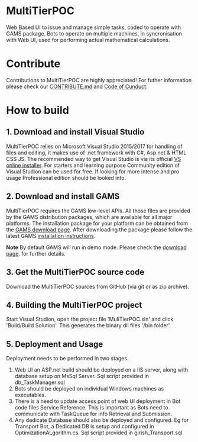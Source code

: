 # MultiTierPOC
Web Based UI to issue and manage simple tasks, coded to operate with GAMS package.
Bots to operate on multiple machines, in syncronisation with Web UI, used for performing actual mathematical calculations.

# Contribute #

Contributions to MultiTierPOC are highly appreciated! For futher information please check our [CONTRIBUTE.md](CONTRIBUTE.md) and [Code of Cunduct](CODE_OF_CONDUCT.md).

# How to build #

## 1. Download and install Visual Studio ##

MultiTierPOC relies on Microsoft Visual Studio 2015/2017 for handling of files and editing, it makes use of .net framework with C#, Asp.net & HTML CSS JS. The recommended way to get Visual Studio is via its official [VS online installer](https://www.visualstudio.com/downloads/). For starters and learning purpose Community edition of Visual Studion can be used for free. If looking for more intense and pro usage Professional edition should be looked into.

## 2. Download and install GAMS ##

MultiTierPOC requires the GAMS low-level APIs. All those files are provided by the GAMS distribution packages, which are available for all major platforms. The installation package for your platform can be obtained from the [GAMS download page](https://www.gams.com/download/). After downloading the package please follow the latest GAMS [installation instructions](https://www.gams.com/latest/docs/UG_MAIN.html#UG_INSTALL).

**Note** By default GAMS will run in demo mode. Please check the [download page](https://www.gams.com/download/). for further details.

## 3. Get the MultiTierPOC source code ##

Download the MultiTierPOC sources from GitHub (via git or as zip archive).

## 4. Building the MultiTierPOC project ##

Start Visual Studion, open the project file 'MuliTierPOC.sln' and click 'Build/Build Solution'. This generates the binary dll files '/bin folder'. 

## 5. Deployment and Usage ##

Deployment needs to be performed in two stages.
1) Web UI an ASP.net build should be deployed on a IIS server, along with database setup on MsSql Server. Sql script provided in db_TaskManager.sql
2) Bots should be deployed on individual Windows machines as executables.
3) There is a need to update access point of web UI deployment in Bot code files Service Reference. This is important as Bots need to communicate with TaskQueue for info Retrieval and Submission.
4) Any dedicate Database should also be deployed and configured. Eg for Transport Bot, a Dedicated DB is setup and configured in OptimizationALgorithm.cs. Sql script provided in girish_Transport.sql
